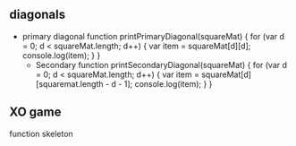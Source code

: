 ## diagonals

<!-- code -->

- primary diagonal
  function printPrimaryDiagonal(squareMat) {
  for (var d = 0; d < squareMat.length; d++) {
  var item = squareMat[d][d];
  console.log(item);
  }
  }
  - Secondary
    function printSecondaryDiagonal(squareMat) {
    for (var d = 0; d < squareMat.length; d++) {
    var item = squareMat[d][squaremat.length - d - 1];
    console.log(item);
    }
    }

## XO game

function skeleton
